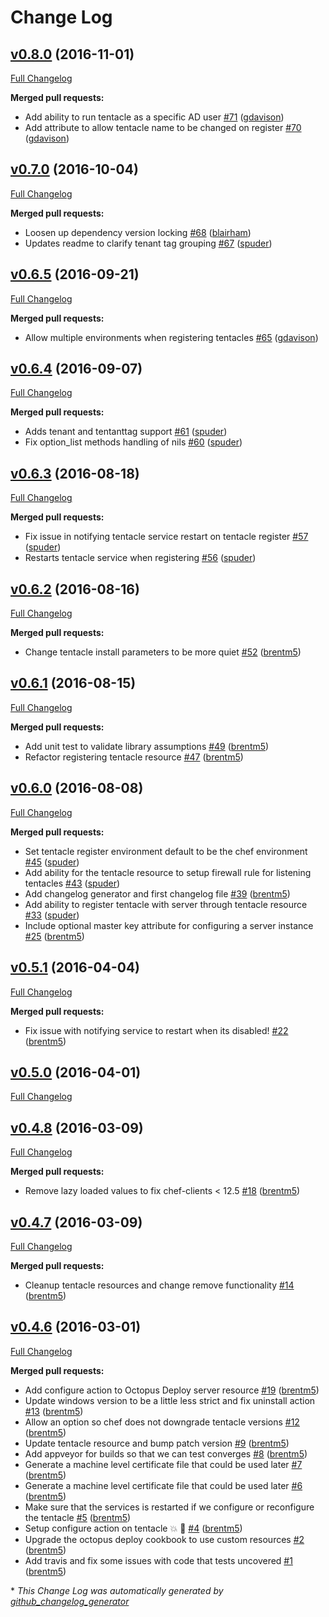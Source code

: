 # Change Log

## [v0.8.0](https://github.com/cvent/octopus-deploy-cookbook/tree/v0.8.0) (2016-11-01)
[Full Changelog](https://github.com/cvent/octopus-deploy-cookbook/compare/v0.7.0...v0.8.0)

**Merged pull requests:**

- Add ability to run tentacle as a specific AD user [\#71](https://github.com/cvent/octopus-deploy-cookbook/pull/71) ([gdavison](https://github.com/gdavison))
- Add attribute to allow tentacle name to be changed on register  [\#70](https://github.com/cvent/octopus-deploy-cookbook/pull/70) ([gdavison](https://github.com/gdavison))

## [v0.7.0](https://github.com/cvent/octopus-deploy-cookbook/tree/v0.7.0) (2016-10-04)
[Full Changelog](https://github.com/cvent/octopus-deploy-cookbook/compare/v0.6.5...v0.7.0)

**Merged pull requests:**

- Loosen up dependency version locking [\#68](https://github.com/cvent/octopus-deploy-cookbook/pull/68) ([blairham](https://github.com/blairham))
- Updates readme to clarify tenant tag grouping [\#67](https://github.com/cvent/octopus-deploy-cookbook/pull/67) ([spuder](https://github.com/spuder))

## [v0.6.5](https://github.com/cvent/octopus-deploy-cookbook/tree/v0.6.5) (2016-09-21)
[Full Changelog](https://github.com/cvent/octopus-deploy-cookbook/compare/v0.6.4...v0.6.5)

**Merged pull requests:**

- Allow multiple environments when registering tentacles [\#65](https://github.com/cvent/octopus-deploy-cookbook/pull/65) ([gdavison](https://github.com/gdavison))

## [v0.6.4](https://github.com/cvent/octopus-deploy-cookbook/tree/v0.6.4) (2016-09-07)
[Full Changelog](https://github.com/cvent/octopus-deploy-cookbook/compare/v0.6.3...v0.6.4)

**Merged pull requests:**

- Adds tenant and tentanttag support [\#61](https://github.com/cvent/octopus-deploy-cookbook/pull/61) ([spuder](https://github.com/spuder))
- Fix option\_list methods handling of nils [\#60](https://github.com/cvent/octopus-deploy-cookbook/pull/60) ([spuder](https://github.com/spuder))

## [v0.6.3](https://github.com/cvent/octopus-deploy-cookbook/tree/v0.6.3) (2016-08-18)
[Full Changelog](https://github.com/cvent/octopus-deploy-cookbook/compare/v0.6.2...v0.6.3)

**Merged pull requests:**

- Fix issue in notifying tentacle service restart on tentacle register [\#57](https://github.com/cvent/octopus-deploy-cookbook/pull/57) ([spuder](https://github.com/spuder))
- Restarts tentacle service when registering [\#56](https://github.com/cvent/octopus-deploy-cookbook/pull/56) ([spuder](https://github.com/spuder))

## [v0.6.2](https://github.com/cvent/octopus-deploy-cookbook/tree/v0.6.2) (2016-08-16)
[Full Changelog](https://github.com/cvent/octopus-deploy-cookbook/compare/v0.6.1...v0.6.2)

**Merged pull requests:**

- Change tentacle install parameters to be more quiet [\#52](https://github.com/cvent/octopus-deploy-cookbook/pull/52) ([brentm5](https://github.com/brentm5))

## [v0.6.1](https://github.com/cvent/octopus-deploy-cookbook/tree/v0.6.1) (2016-08-15)
[Full Changelog](https://github.com/cvent/octopus-deploy-cookbook/compare/v0.6.0...v0.6.1)

**Merged pull requests:**

- Add unit test to validate library assumptions [\#49](https://github.com/cvent/octopus-deploy-cookbook/pull/49) ([brentm5](https://github.com/brentm5))
- Refactor registering tentacle resource [\#47](https://github.com/cvent/octopus-deploy-cookbook/pull/47) ([brentm5](https://github.com/brentm5))

## [v0.6.0](https://github.com/cvent/octopus-deploy-cookbook/tree/v0.6.0) (2016-08-08)
[Full Changelog](https://github.com/cvent/octopus-deploy-cookbook/compare/v0.5.1...v0.6.0)

**Merged pull requests:**

- Set tentacle register environment default to be the chef environment [\#45](https://github.com/cvent/octopus-deploy-cookbook/pull/45) ([spuder](https://github.com/spuder))
- Add ability for the tentacle resource to setup firewall rule for listening tentacles [\#43](https://github.com/cvent/octopus-deploy-cookbook/pull/43) ([spuder](https://github.com/spuder))
- Add changelog generator and first changelog file [\#39](https://github.com/cvent/octopus-deploy-cookbook/pull/39) ([brentm5](https://github.com/brentm5))
- Add ability to register tentacle with server through tentacle resource  [\#33](https://github.com/cvent/octopus-deploy-cookbook/pull/33) ([spuder](https://github.com/spuder))
- Include optional master key attribute for configuring a server instance [\#25](https://github.com/cvent/octopus-deploy-cookbook/pull/25) ([brentm5](https://github.com/brentm5))

## [v0.5.1](https://github.com/cvent/octopus-deploy-cookbook/tree/v0.5.1) (2016-04-04)
[Full Changelog](https://github.com/cvent/octopus-deploy-cookbook/compare/v0.5.0...v0.5.1)

**Merged pull requests:**

- Fix issue with notifying service to restart when its disabled! [\#22](https://github.com/cvent/octopus-deploy-cookbook/pull/22) ([brentm5](https://github.com/brentm5))

## [v0.5.0](https://github.com/cvent/octopus-deploy-cookbook/tree/v0.5.0) (2016-04-01)
[Full Changelog](https://github.com/cvent/octopus-deploy-cookbook/compare/v0.4.8...v0.5.0)

## [v0.4.8](https://github.com/cvent/octopus-deploy-cookbook/tree/v0.4.8) (2016-03-09)
[Full Changelog](https://github.com/cvent/octopus-deploy-cookbook/compare/v0.4.7...v0.4.8)

**Merged pull requests:**

- Remove lazy loaded values to fix chef-clients \< 12.5 [\#18](https://github.com/cvent/octopus-deploy-cookbook/pull/18) ([brentm5](https://github.com/brentm5))

## [v0.4.7](https://github.com/cvent/octopus-deploy-cookbook/tree/v0.4.7) (2016-03-09)
[Full Changelog](https://github.com/cvent/octopus-deploy-cookbook/compare/v0.4.6...v0.4.7)

**Merged pull requests:**

- Cleanup tentacle resources and change remove functionality [\#14](https://github.com/cvent/octopus-deploy-cookbook/pull/14) ([brentm5](https://github.com/brentm5))

## [v0.4.6](https://github.com/cvent/octopus-deploy-cookbook/tree/v0.4.6) (2016-03-01)
[Full Changelog](https://github.com/cvent/octopus-deploy-cookbook/compare/v0.4.5...v0.4.6)

**Merged pull requests:**

- Add configure action to Octopus Deploy server resource [\#19](https://github.com/cvent/octopus-deploy-cookbook/pull/19) ([brentm5](https://github.com/brentm5))
- Update windows version to be a little less strict and fix uninstall action [\#13](https://github.com/cvent/octopus-deploy-cookbook/pull/13) ([brentm5](https://github.com/brentm5))
- Allow an option so chef does not downgrade tentacle versions [\#12](https://github.com/cvent/octopus-deploy-cookbook/pull/12) ([brentm5](https://github.com/brentm5))
- Update tentacle resource and bump patch version [\#9](https://github.com/cvent/octopus-deploy-cookbook/pull/9) ([brentm5](https://github.com/brentm5))
- Add appveyor for builds so that we can test converges [\#8](https://github.com/cvent/octopus-deploy-cookbook/pull/8) ([brentm5](https://github.com/brentm5))
- Generate a machine level certificate file that could be used later [\#7](https://github.com/cvent/octopus-deploy-cookbook/pull/7) ([brentm5](https://github.com/brentm5))
- Generate a machine level certificate file that could be used later [\#6](https://github.com/cvent/octopus-deploy-cookbook/pull/6) ([brentm5](https://github.com/brentm5))
- Make sure that the services is restarted if we configure or reconfigure the tentacle [\#5](https://github.com/cvent/octopus-deploy-cookbook/pull/5) ([brentm5](https://github.com/brentm5))
- Setup configure action on tentacle :boom: :metal: [\#4](https://github.com/cvent/octopus-deploy-cookbook/pull/4) ([brentm5](https://github.com/brentm5))
- Upgrade the octopus deploy cookbook to use custom resources [\#2](https://github.com/cvent/octopus-deploy-cookbook/pull/2) ([brentm5](https://github.com/brentm5))
- Add travis and fix some issues with code that tests uncovered [\#1](https://github.com/cvent/octopus-deploy-cookbook/pull/1) ([brentm5](https://github.com/brentm5))



\* *This Change Log was automatically generated by [github_changelog_generator](https://github.com/skywinder/Github-Changelog-Generator)*